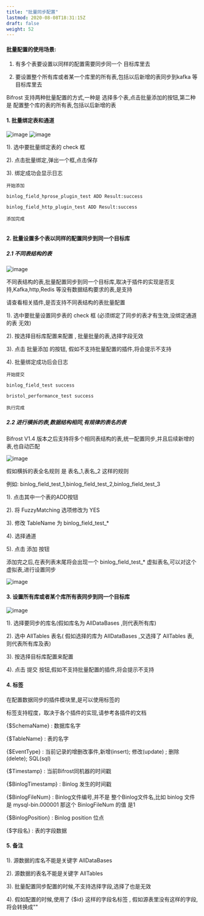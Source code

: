 ```yaml
---
title: "批量同步配置"
lastmod: 2020-08-08T18:31:15Z
draft: false
weight: 52
---
```


#### 批量配置的使用场景:

1. 有多个表要设置以同样的配置需要同步同一个 目标库里去

2. 要设置整个所有库或者某一个库里的所有表,包括以后新增的表同步到kafka 等目标库里去



Bifrost 支持两种批量配置的方式,一种是 选择多个表,点击批量添加的按钮,第二种是 配置整个库的表的所有表,包括以后新增的表


#### 1. 批量绑定表和通道

![image](/images/syncData/tableBindChannel_batch_1.jpg)
![image](/images/syncData/tableBindChannel_batch_2.jpg)

1). 选中要批量绑定表的 check 框

2). 点击批量绑定,弹出一个框,点击保存

3). 绑定成功会显示日志

```
开始添加

binlog_field_hprose_plugin_test ADD Result:success

binlog_field_http_plugin_test ADD Result:success

添加完成


```

#### 2. 批量设置多个表以同样的配置同步到同一个目标库

##### 2.1 不同表结构的表

![image](/images/syncData/tableSyncAddBatch_1.jpg)

不同表结构的表,批量配置同步到同一个目标库,取决于插件的实现是否支持,Kafka,http,Redis 等没有数据结构要求的表,是支持

请查看相关插件,是否支持不同表结构的表批量配置


1). 选中要批量设置同步表的 check 框 (必须绑定了同步的表才有生效,没绑定通道的表 无效)

2). 按选择目标库配置来配置 , 批量批量的表,选择字段无效

3). 点击 批量添加  的按钮, 假如不支持批量配置的插件,将会提示不支持

4). 批量绑定成功后会日志

```
开始提交

binlog_field_test success

bristol_performance_test success

执行完成
```

##### 2.2 进行横拆的表,数据结构相同,有规律的表名的表

Bifrost V1.4 版本之后支持将多个相同表结构的表,统一配置同步,并且后续新增的表,也自动匹配

![image](/images/syncData/tableMathingSyncAddBatch_1.png)

假如横拆的表全名规则 是 表名_1,表名_2 这样的规则

例如:  binlog_field_test_1,binlog_field_test_2,binlog_field_test_3

1). 点击其中一个表的ADD按钮

2). 将 FuzzyMatching 选项修改为 YES

3). 修改 TableName 为 binlog_field_test_*

4). 选择通道

5). 点击 添加 按钮

添加完之后,在表列表末尾将会出现一个 binlog_field_test_* 虚拟表名,可以对这个虚拟表,进行设置同步

![image](/images/syncData/tableMathingSyncAddBatch_2.png)



#### 3. 设置所有库或者某个库所有表同步到同一个目标库

![image](/images/syncData/tableSyncAddBatch_2.jpg)

1). 选择要同步的库名(假如库名为 AllDataBases ,则代表所有库)

2). 选中 AllTables 表名( 假如选择的库为 AllDataBases ,又选择了 AllTables 表,则代表所有库及表)

3). 按选择目标库配置来配置

4). 点击 提交 按钮,假如不支持批量配置的插件,将会提示不支持


#### 4. 标签

在配置数据同步的插件模块里,是可以使用标签的

标签支持程度，取决于各个插件的实现,请参考各插件的文档

{$SchemaName} : 数据库名字

{$TableName} : 表的名字

{$EventType} : 当前记录的增删改事件,新增(insert); 修改(update) ; 删除(delete); SQL(sql)

{$Timestamp} : 当前Bifrost同机器的时间戳

{$BinlogTimestamp} : Binlog 发生的时间戳

{$BinlogFileNum} : Binlog文件编号,并不是 整个Binlog文件名,比如 binlog 文件是 mysql-bin.000001 那这个 BinlogFileNum 的值 是1

{$BinlogPosition} : Binlog position 位点

{$字段名} : 表的字段数据



#### 5. 备注

1). 源数据的库名不能是关键字 AllDataBases

2). 源数据的表名不能是关键字 AllTables

3). 批量配置同步配置的时候,不支持选择字段,选择了也是无效

4). 假如配置的时候,使用了 {$id} 这样的字段名标签 , 假如源表里没有这样的字段,将会转换成""











